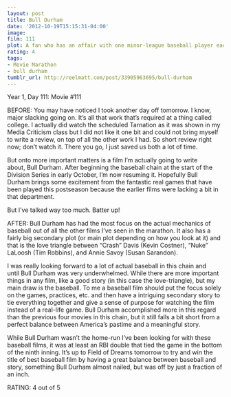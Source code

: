 ```yaml
---
layout: post
title: Bull Durham
date: '2012-10-19T15:15:31-04:00'
image: 
film: 111
plot: A fan who has an affair with one minor-league baseball player each season meets an up-and-coming pitcher and the experienced catcher assigned to him.
rating: 4
tags:
- Movie Marathon
- bull durham
tumblr_url: http://reelmatt.com/post/33905963695/bull-durham
---
```


Year 1, Day 111: Movie #111

BEFORE: You may have noticed I took another day off tomorrow. I know, major slacking going on. It’s all that work that’s required at a thing called college. I actually did watch the scheduled Tarnation as it was shown in my Media Criticism class but I did not like it one bit and could not bring myself to write a review, on top of all the other work I had. So short review right now; don’t watch it. There you go, I just saved us both a lot of time.

But onto more important matters is a film I’m actually going to write about, Bull Durham. After beginning the baseball chain at the start of the Division Series in early October, I’m now resuming it. Hopefully Bull Durham brings some excitement from the fantastic real games that have been played this postseason because the earlier films were lacking a bit in that department.

But I’ve talked way too much. Batter up!

AFTER: Bull Durham has had the most focus on the actual mechanics of baseball out of all the other films I’ve seen in the marathon. It also has a fairly big secondary plot (or main plot depending on how you look at it) and that is the love triangle between “Crash” Davis (Kevin Costner), “Nuke” LaLoosh (Tim Robbins), and Annie Savoy (Susan Sarandon).

I was really looking forward to a lot of actual baseball in this chain and until Bull Durham was very underwhelmed. While there are more important things in any film, like a good story (in this case the love-triangle), but my main draw is the baseball. To me a baseball film should put the focus solely on the games, practices, etc. and then have a intriguing secondary story to tie everything together and give a sense of purpose for watching the film instead of a real-life game. Bull Durham accomplished more in this regard than the previous four movies in this chain, but it still falls a bit short from a perfect balance between America’s pastime and a meaningful story.

While Bull Durham wasn’t the home-run I’ve been looking for with these baseball films, it was at least an RBI double that tied the game in the bottom of the ninth inning. It’s up to Field of Dreams tomorrow to try and win the title of best baseball film by having a great balance between baseball and story, something Bull Durham almost nailed, but was off by just a fraction of an inch.

RATING: 4 out of 5

